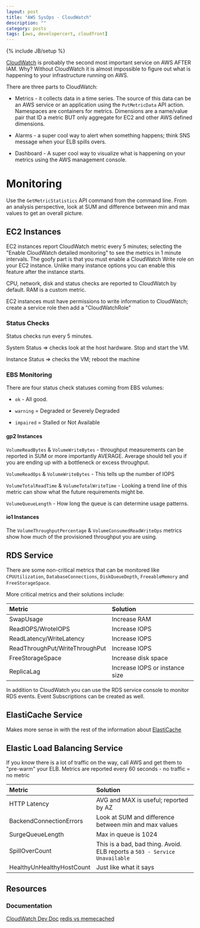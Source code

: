 ```yaml
---
layout: post
title: "AWS SysOps - CloudWatch"
description: ""
category: posts
tags: [aws, developercert, cloudfront]
---
```

{% include JB/setup %}

[CloudWatch](http://docs.aws.amazon.com/AmazonCloudWatch/latest/monitoring/WhatIsCloudWatch.html) is probably the second most important service on AWS AFTER IAM. Why? Without CloudWatch it is almost impossible to figure out what is happening to your infrastructure running on AWS.

There are three parts to CloudWatch:

* Metrics - it collects data in a time series. The source of this data can be an AWS service or an application using the `PutMetricData` API action. Namespaces are containers for metrics. Dimensions are a name/value pair that ID a metric BUT only aggregate for EC2 and other AWS defined dimensions.

* Alarms - a super cool way to alert when something happens; think SNS message when your ELB spills overs.

* Dashboard - A super cool way to visualize what is happening on your metrics using the AWS management console.

# Monitoring
Use the `GetMetricStatistics` API command from the command line. From an analysis perspective, look at SUM and difference between min and max values to get an overall picture.

## EC2 Instances
EC2 instances report CloudWatch metric every 5 minutes; selecting the "Enable CloudWatch detailed monitoring" to see the metrics in 1 minute intervals. The goofy part is that you must enable a CloudWatch Write role on your EC2 instance. Unlike many instance options you can enable this feature after the instance starts.

CPU, network, disk and status checks are reported to CloudWatch by default. RAM is a custom metric. 

EC2 instances must have permissions to write information to CloudWatch; create a service role then add a "CloudWatchRole"

### Status Checks
Status checks run every 5 minutes. 

System Status => checks look at the host hardware. Stop and start the VM.

Instance Status => checks the VM; reboot the machine

### EBS Monitoring
There are four status check statuses coming from EBS volumes:

 - `ok` - All good.

- `warning` = Degraded or Severely Degraded

- `impaired` = Stalled or Not Available 


#### gp2 Instances
`VolumeReadBytes` & `VolumeWriteBytes` - throughput measurements can be reported in SUM or more importantly AVERAGE. Average should tell you if you are ending up with a bottleneck or excess throughput.

`VolumeReadOps` & `VolumeWriteBytes` - This tells up the number of IOPS

`VolumeTotalReadTime` & `VolumeTotalWriteTime` - Looking a trend line of this metric can show what the future requirements might be.

`VolumeQueueLength` - How long the queue is can determine usage patterns. 

#### io1 Instances
The `VolumeThroughputPercentage` & `VolumeConsumedReadWriteOps` metrics show how much of the provisioned throughput you are using. 

## RDS Service
There are some non-critical metrics that can be monitored like `CPUUtilization`, `DatabaseConnections`, `DiskQueueDepth`, `FreeableMemory` and `FreeStorageSpace`.

More critical metrics and their solutions include:

| **Metric**  | **Solution**  |
|:-----------------------------------------|:--------------------------------------------------------| 
| SwapUsage | Increase RAM |
|ReadIOPS/WroteIOPS| Increase IOPS |
|ReadLatency/WriteLatency| Increase IOPS |
|ReadThroughPut/WriteThroughPut| Increase IOPS |
|FreeStorageSpace| Increase disk space |
|ReplicaLag | Increase IOPS or instance size |

In addition to CloudWatch you can use the RDS service console to monitor RDS events. Event Subscriptions can be created as well. 

## ElastiCache Service

Makes more sense in with the rest of the information about [ElastiCache]({{BASE_PATH}}/posts/aws-sysops-elasticache) 

## Elastic Load Balancing Service
If you know there is a lot of traffic on the way, call AWS and get them to "pre-warm" your ELB. Metrics are reported every 60 seconds - no traffic = no metric

| **Metric**  | **Solution**  |
|:-----------------------------------------|:--------------------------------------------------------| 
| HTTP Latency | AVG and MAX is useful; reported by AZ |
| BackendConnectionErrors | Look at SUM and difference between min and max values |
| SurgeQueueLength | Max in queue is 1024 |
| SpillOverCount | This is a bad, bad thing. Avoid. ELB reports a `503 - Service Unavailable` |
| HealthyUnHealthyHostCount | Just like what it says |

## Resources

### Documentation
[CloudWatch Dev Doc](https://aws.amazon.com/cloudwatch/developer-resources/)
[redis vs memecached](http://www.infoworld.com/article/3063161/application-development/why-redis-beats-memcached-for-caching.html)
